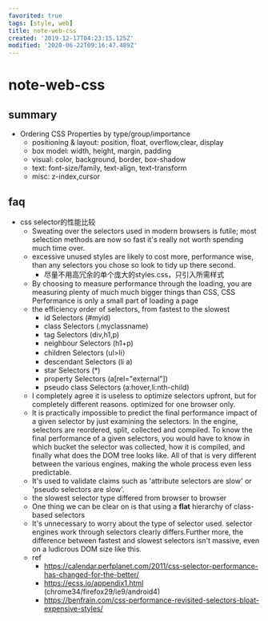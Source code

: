 ```yaml
---
favorited: true
tags: [style, web]
title: note-web-css
created: '2019-12-17T04:23:15.125Z'
modified: '2020-06-22T09:16:47.489Z'
---
```


# note-web-css

## summary
- Ordering CSS Properties by type/group/importance
  - positioning & layout: position, float, overflow,clear, display
  - box model: width, height, margin, padding
  - visual: color, background, border, box-shadow
  - text: font-size/family, text-align, text-transform
  - misc: z-index,cursor

## faq
- css selector的性能比较
    - Sweating over the selectors used in modern browsers is futile; most selection methods are now so fast it's really not worth spending much time over. 
    - excessive unused styles are likely to cost more, performance wise, than any selectors you chose so look to tidy up there second. 
      - 尽量不用高冗余的单个庞大的styles.css，只引入所需样式
    - By choosing to measure performance through the loading, you are measuring plenty of much much bigger things than CSS, CSS Performance is only a small part of loading a page
    - the efficiency order of selectors, from fastest to the slowest
      - id Selectors (#myid)
      - class Selectors (.myclassname)
      - tag Selectors (div,h1,p)
      - neighbour Selectors (h1+p)
      - children Selectors (ul>li）
      - descendant Selectors (li a)
      - star Selectors (*)
      - property Selectors (a[rel="external"])
      - pseudo class Selectors (a:hover,li:nth-child)
    - I completely agree it is useless to optimize selectors upfront, but for completely different reasons. optimized for one browser only.
    - It is practically impossible to predict the final performance impact of a given selector by just examining the selectors. In the engine, selectors are reordered, split, collected and compiled. To know the final performance of a given selectors, you would have to know in which bucket the selector was collected, how it is compiled, and finally what does the DOM tree looks like. All of that is very different between the various engines, making the whole process even less predictable.
    - It's used to validate claims such as 'attribute selectors are slow' or 'pseudo selectors are slow'.
  - the slowest selector type differed from browser to browser
  - One thing we can be clear on is that using a **flat** hierarchy of class-based selectors
  - It's unnecessary to worry about the type of selector used. selector engines work through selectors clearly differs.Further more, the difference between fastest and slowest selectors isn't massive, even on a ludicrous DOM size like this.    
  - ref
      - https://calendar.perfplanet.com/2011/css-selector-performance-has-changed-for-the-better/
      - https://ecss.io/appendix1.html (chrome34/firefox29/ie9/android4)
      - https://benfrain.com/css-performance-revisited-selectors-bloat-expensive-styles/
